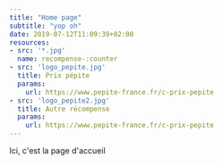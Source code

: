 ```yaml
---
title: "Home page"
subtitle: "yop oh"
date: 2019-07-12T11:09:39+02:00
resources:
- src: '*.jpg'
  name: recompense-:counter
- src: 'logo_pepite.jpg'
  title: Prix pépite
  params:
    url: https://www.pepite-france.fr/c-prix-pepite
- src: 'logo_pepite2.jpg'
  title: Autre récompense
  params:
    url: https://www.pepite-france.fr/c-prix-pepite
---
```


Ici, c'est la page d'accueil